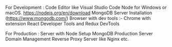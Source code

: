 For Development :
Code Editor like Visual Studio Code
Node for Windows or macOS. https://nodejs.org/en/download
MongoDB Server Installation (https://www.mongodb.com/)
Browser with dev tools :- Chrome with extension React Developer Tools and Redux DevTools
 
For Production :
Server with Node Setup
MongoDB Production Server
Domain Management
Reverse Proxy Server like Nginx etc.